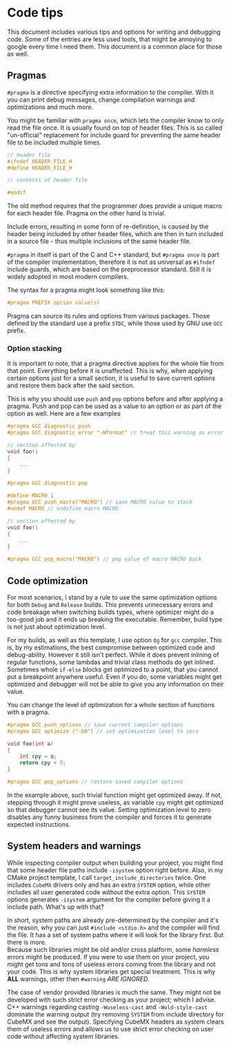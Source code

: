 # Code tips

This document includes various tips and options for writing and debugging code. Some of the entries are less used tools, that might be annoying to google every time I need them. This document is a common place for those as well.

## Pragmas

`#pragma` is a directive specifying extra information to the compiler. With it you can print debug messages, change compilation warnings and optimizations and much more.  

You might be familiar with `pragma once`, which lets the compiler know to only read the file once. It is usually found on top of header files. This is so called "un-official" replacement for include guard for preventing the same header file to be included multiple times.

```c
// header file
#ifndef HEADER_FILE_H
#define HEADER_FILE_H

// contents of header file

#endif
```

The old method requires that the programmer does provide a unique macro for each header file. Pragma on the other hand is trivial.  

Include errors, resulting in some form of re-definition, is caused by the header being included by other header files, which are then in turn included in a source file - thus multiple inclusions of the same header file.  

`#pragma` in itself is part of the C and C++ standard, but `#pragma once` is part of the compiler implementation, therefore it is not as universal as `#ifndef` include guards, which are based on the preprocessor standard. Still it is widely adopted in most modern compilers.

The syntax for a pragma might look something like this:

```c
#pragma PREFIX option value(s)
```

Pragma can source its rules and options from various packages. Those defined by the standard use a prefix `STDC`, while those used by GNU use `GCC` prefix.  

### Option stacking

It is important to note, that a pragma directive applies for the whole file from that point. Everything before it is unaffected. This is why, when applying certain options just for a small section, it is useful to save current options and restore them back after the said section.  

This is why you should use `push` and `pop` options before and after applying a pragma. Push and pop can be used as a value to an option or as part of the option as well. Here are a few examples

```c
#pragma GCC diagnostic push
#pragma GCC diagnostic error "-Wformat" // treat this warning as error

// section affected by 
void foo()
{
    ...
}

#pragma GCC diagnostic pop
```

```c
#define MACRO 1
#pragma GCC push_macro("MACRO") // save MACRO value to stack
#undef MACRO // undefine macro MACRO

// section affected by 
void foo()
{
    ...
}

#pragma GCC pop_macro("MACRO") // pop value of macro MACRO back
```

## Code optimization

For most scenarios, I stand by a rule to use the same optimization options for both `Debug` and `Release` builds. This prevents unnecessary errors and code breakage when switching builds types, where optimizer might do a too-good job and it ends up breaking the executable. Remember, build type is not just about optimization level.  

For my builds, as well as this template, I use option `Og` for `gcc` compiler. This is, by my estimations, the best compromise between optimized code and debug-ability. However it still isn't perfect. While it does prevent inlining of regular functions, some lambdas and trivial class methods do get inlined. Sometimes whole `if-else` blocks get optimized to a point, that you cannot put a breakpoint anywhere useful. Even if you do, some variables might get optimized and debugger will not be able to give you any information on their value.  

You can change the level of optimization for a whole section of functions with a pragma.  

```c
#pragma GCC push_options // save current compiler options
#pragma GCC optimize ("-O0") // set optimization level to zero

void foo(int a)
{
    int cpy = a;
    return cpy + 5;
}

#pragma GCC pop_options // restore saved compiler options
```

In the example above, such trivial function might get optimized away. If not, stepping through it might prove useless, as variable `cpy` might get optimized so that debugger cannot see its value. Setting optimization level to zero disables any funny business from the compiler and forces it to generate expected instructions.

## System headers and warnings

While inspecting compiler output when building your project, you might find that some header file paths include `-isystem` option right before. Also, in my CMake project template, I call `target_include_directories` twice. One includes `CubeMX` drivers only and has an extra `SYSTEM` option, while other includes all user generated code without the extra option. This `SYSTEM` options generates `-isystem` argument for the compiler before giving it a include path. What's up with that?  

In short, system paths are already pre-determined by the compiler and it's the reason, why you can just `#include <stdio.h>` and the compiler will find the file. It has a set of system paths where it will look for the library first. But there is more.  
Because such libraries might be old and/or cross platform, some *harmless* errors might be produced. If you were to use them on your project, you might get tons and tons of useless errors coming from the library and not your code. This is why system libraries get special treatment. This is why **ALL** warnings, other then `#warning` *ARE IGNORED*.  

The case of vendor provided libraries is much the same. They might not be developed with such strict error checking as your project; which I advise. C++ warnings regarding casting `-Wuseless-cast` and `-Wold-style-cast` dominate the warning output (try removing `SYSTEM` from include directory for CubeMX and see the output). Specifying CubeMX headers as system clears them of useless errors and allows us to use strict error checking on user code without affecting system libraries.  
